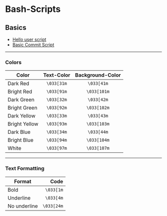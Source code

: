 # Bash-Scripts

## Basics

- [Hello user script](./Scripts/Hello%20user.sh)
- [Basic Commit Script](./Scripts/Commit%20Script.sh)

----

### **Colors**

| **Color**         	| **Text-Color** 	| **Background-Color** 	    |
|-------------------	|:--------------:	|:--------------------: 	|
| Dark Red      	|    `\033[31m`    	|       `\033[41m`       	|
| Bright Red    	|    `\033[91m`    	|       `\033[101m`      	|
| Dark Green    	|    `\033[32m`    	|       `\033[42m`       	|
| Bright Green  	|    `\033[92m`    	|       `\033[102m`      	|
| Dark Yellow   	|    `\033[33m`    	|       `\033[43m`       	|
| Bright Yellow 	|    `\033[93m`    	|       `\033[103m`      	|
| Dark Blue     	|    `\033[34m`    	|       `\033[44m`       	|
| Bright Blue   	|    `\033[94m`    	|       `\033[104m`      	|
| White         	|    `\033[97m`    	|       `\033[107m`      	|

----

### Text Formatting

| **Format**   | **Code**  |
|--------------| --------: |
| Bold         |  `\033[1m`|
| Underline    |  `\033[4m`|
| No underline | `\033[24m`|